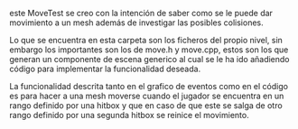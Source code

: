 este MoveTest se creo con la intención de saber como se le puede dar movimiento a un mesh además de investigar las posibles colisiones.

Lo que se encuentra en esta carpeta son los ficheros del propio nivel, sin embargo los importantes son los de move.h y move.cpp, estos son los que generan un componente de escena generico al cual se le ha ido añadiendo código para implementar la funcionalidad deseada.

La funcionalidad descrita tanto en el grafico de eventos como en el código es para hacer a una mesh moverse cuando el jugador se encuentra en un rango definido por una hitbox y que en caso de que este se salga de otro rango definido por una segunda hitbox se reinice el movimiento. 
